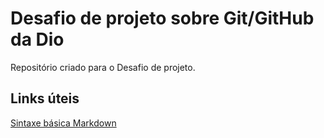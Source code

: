 # Desafio de projeto sobre Git/GitHub da Dio
Repositório criado para o Desafio de projeto.

## Links úteis
[Sintaxe básica Markdown](https://www.markdownguide.org/basic-syntax/)
